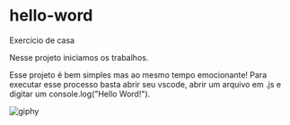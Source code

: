 # hello-word
Exercicio de casa

Nesse projeto iniciamos os trabalhos.


Esse projeto é bem simples mas ao mesmo tempo emocionante!
Para executar esse processo basta abrir seu vscode, abrir um arquivo em .js e digitar um console.log("Hello Word!").


![giphy](https://github.com/Danielmartinsdev/hello-word/assets/132856890/87149325-38e9-4445-aaf3-c47fc2b10be1)
